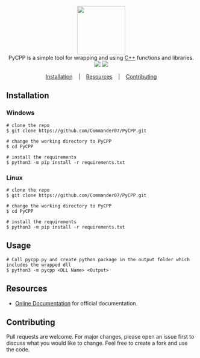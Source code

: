 <p align=center>

  <img height="128px" src="https://user-images.githubusercontent.com/45269106/103140882-5d82a000-46ec-11eb-8728-bbde13d2b244.png"/>

  <br>
  <span>PyCPP is a simple tool for wrapping and using <a href="">C++</a> functions and libraries.</span>
  <br>
  <a target="_blank" href="https://www.python.org/downloads/" title="Python version"><img src="https://img.shields.io/badge/python-%3E=_3.6-green.svg"></a>
  <a target="_blank" href="LICENSE" title="License: MIT"><img src="https://img.shields.io/github/license/commander07/PyCPP"></a>
  <!-- <a target="_blank" href="https://sokobot.cf"><img alt="Website" src="https://img.shields.io/website?down_color=red&down_message=DOWN&style=flate&up_color=green&up_message=UP&url=https%3A%2F%2Fsokobot.cf"></a> -->

</p>

<p align="center">
  <a href="#installation">Installation</a>
  &nbsp;&nbsp;&nbsp;|&nbsp;&nbsp;&nbsp;
  <a href="#resources">Resources</a>
  &nbsp;&nbsp;&nbsp;|&nbsp;&nbsp;&nbsp;
  <a href="#contributing">Contributing</a>
</p>

## Installation

### Windows

```console
# clone the repo
$ git clone https://github.com/Commander07/PyCPP.git

# change the working directory to PyCPP
$ cd PyCPP

# install the requirements
$ python3 -m pip install -r requirements.txt
```

### Linux

```console
# clone the repo
$ git clone https://github.com/Commander07/PyCPP.git

# change the working directory to PyCPP
$ cd PyCPP

# install the requirements
$ python3 -m pip install -r requirements.txt
```

## Usage

```console
# Call pycpp.py and create python package in the output folder which includes the wrapped dll
$ python3 -m pycpp <DLL Name> <Output>
```

## Resources

- [Online Documentation](about:blank) for official documentation.

## Contributing

Pull requests are welcome. For major changes, please open an issue first to discuss what you would like to change. Feel free to create a fork and use the code.
